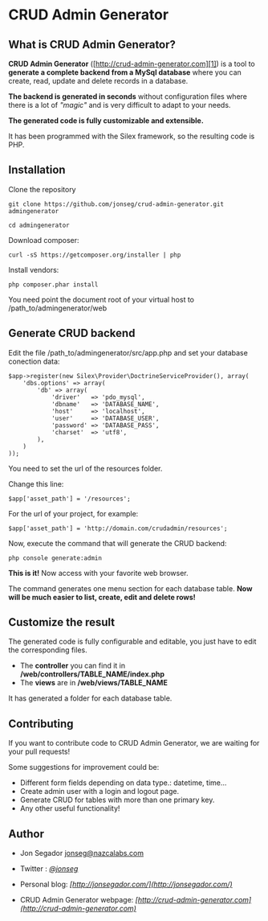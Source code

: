 CRUD Admin Generator
===================

What is CRUD Admin Generator?
-----------------------------

**CRUD Admin Generator** ([http://crud-admin-generator.com][1]) is a tool to **generate a complete backend from a MySql database** where you can create, read, update and delete records in a database. 

**The backend is generated in seconds** without configuration files where there is a lot of *"magic"* and is very difficult to adapt to your needs. 

**The generated code is fully customizable and extensible.**

It has been programmed with the Silex framework, so the resulting code is PHP.


Installation
------------

Clone the repository

    git clone https://github.com/jonseg/crud-admin-generator.git admingenerator

    cd admingenerator

Download composer:

    curl -sS https://getcomposer.org/installer | php

Install vendors:

    php composer.phar install

You need point the document root of your virtual host to /path_to/admingenerator/web


Generate CRUD backend
---------------------

Edit the file /path_to/admingenerator/src/app.php and set your database conection data:

    $app->register(new Silex\Provider\DoctrineServiceProvider(), array(
        'dbs.options' => array(
            'db' => array(
                'driver'   => 'pdo_mysql',
                'dbname'   => 'DATABASE_NAME',
                'host'     => 'localhost',
                'user'     => 'DATABASE_USER',
                'password' => 'DATABASE_PASS',
                'charset'  => 'utf8',
            ),
        )
    ));


You need to set the url of the resources folder.

Change this line:

    $app['asset_path'] = '/resources';

For the url of your project, for example:

    $app['asset_path'] = 'http://domain.com/crudadmin/resources';


Now, execute the command that will generate the CRUD backend:

    php console generate:admin

**This is it!** Now access with your favorite web browser.


The command generates one menu section for each database table. **Now will be much easier to list, create, edit and delete rows!**


Customize the result
--------------------

The generated code is fully configurable and editable, you just have to edit the corresponding files.

 - The **controller** you can find it in **/web/controllers/TABLE_NAME/index.php**
 - The **views** are in **/web/views/TABLE_NAME**

It has generated a folder for each database table.


Contributing
------------

If you want to contribute code to CRUD Admin Generator, we are waiting for your pull requests!

Some suggestions for improvement could be:

 - Different form fields depending on data type.: datetime, time...
 - Create admin user with a login and logout page.
 - Generate CRUD for tables with more than one primary key.
 - Any other useful functionality!

Author
------

* Jon Segador <jonseg@nazcalabs.com>
* Twitter : *[@jonseg](https://twitter.com/jonseg)*
* Personal blog: *[http://jonsegador.com/](http://jonsegador.com/)*
* CRUD Admin Generator webpage: *[http://crud-admin-generator.com](http://crud-admin-generator.com)*


  [1]: http://crud-admin-generator.com
